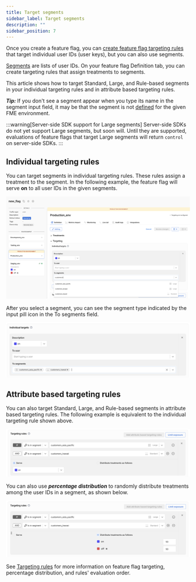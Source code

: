 ```yaml
---
title: Target segments
sidebar_label: Target segments
description: ""
sidebar_position: 7
---
```


Once you create a feature flag, you can [create feature flag targeting rules](/docs/feature-management-experimentation/40-feature-management/setup/define-feature-flag-treatments-and-targetingsetting-up-targeting) that target individual user IDs (user keys), but you can also use segments.

[Segments](/docs/feature-management-experimentation/feature-management/targeting/segments) are lists of user IDs. On your feature flag Definition tab, you can create targeting rules that assign treatments to segments.

This article shows how to target Standard, Large, and Rule-based segments in your individual targeting rules and in attribute based targeting rules.

___Tip:___ If you don't see a segment appear when you type its name in the segment input field, it may be that the segment is not [defined](/docs/feature-management-experimentation/feature-management/targeting/segments#adding-user-ids-to-a-segment) for the given FME environment.

:::warning[Server-side SDK support for Large segments]
Server-side SDKs do not yet support Large segments, but soon will. Until they are supported, evaluations of feature flags that target Large segments will return `control` on server-side SDKs. 
:::

## Individual targeting rules

You can target segments in individual targeting rules. These rules assign a treatment to the segment. In the following example, the feature flag will serve **on** to all user IDs in the given segments.

![](../static/target-segments-individual-targets.png)

After you select a segment, you can see the segment type indicated by the input pill icon in the To segments field.

![](../static/target-segments-to-segments-input.png)

## Attribute based targeting rules

You can also target Standard, Large, and Rule-based segments in attribute based targeting rules. The following example is equivalent to the individual targeting rule shown above.

![](../static/target-segments-attribute-based-targeting.png)

You can also use ___percentage distribution___ to randomly distribute treatments among the user IDs in a segment, as shown below.

![](../static/target-segments-percentage-distribution.png)

See [Targeting rules](/docs/feature-management-experimentation/feature-management/setup/define-feature-flag-treatments-and-targeting#targeting-rules) for more information on feature flag targeting, percentage distribution, and rules' evaluation order.